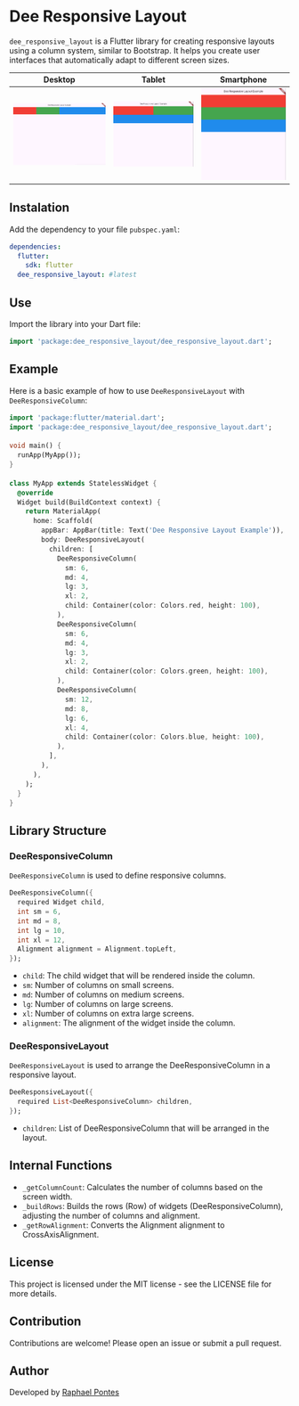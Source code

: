 # Dee Responsive Layout

`dee_responsive_layout` is a Flutter library for creating responsive layouts using a column system, similar to Bootstrap. It helps you create user interfaces that automatically adapt to different screen sizes.





| Desktop               | Tablet                          | Smartphone                         |
|----------------|-------------------------------|-----------------------------|
|![Desktop](https://github.com/rkpontes/dee_responsive_layout/blob/main/screenshots/desktop.png?raw=true)|![Tablet](https://github.com/rkpontes/dee_responsive_layout/blob/main/screenshots/tablet.png?raw=true)|![Smartphone](https://github.com/rkpontes/dee_responsive_layout/blob/main/screenshots/smartphone.png?raw=true)|

## Instalation

Add the dependency to your file `pubspec.yaml`:

```yaml
dependencies:
  flutter:
    sdk: flutter
  dee_responsive_layout: #latest
```

## Use
Import the library into your Dart file:

```dart
import 'package:dee_responsive_layout/dee_responsive_layout.dart';
```

## Example
Here is a basic example of how to use `DeeResponsiveLayout` with `DeeResponsiveColumn`:

``` dart
import 'package:flutter/material.dart';
import 'package:dee_responsive_layout/dee_responsive_layout.dart';

void main() {
  runApp(MyApp());
}

class MyApp extends StatelessWidget {
  @override
  Widget build(BuildContext context) {
    return MaterialApp(
      home: Scaffold(
        appBar: AppBar(title: Text('Dee Responsive Layout Example')),
        body: DeeResponsiveLayout(
          children: [
            DeeResponsiveColumn(
              sm: 6,
              md: 4,
              lg: 3,
              xl: 2,
              child: Container(color: Colors.red, height: 100),
            ),
            DeeResponsiveColumn(
              sm: 6,
              md: 4,
              lg: 3,
              xl: 2,
              child: Container(color: Colors.green, height: 100),
            ),
            DeeResponsiveColumn(
              sm: 12,
              md: 8,
              lg: 6,
              xl: 4,
              child: Container(color: Colors.blue, height: 100),
            ),
          ],
        ),
      ),
    );
  }
}
```

## Library Structure

### DeeResponsiveColumn
`DeeResponsiveColumn` is used to define responsive columns.

``` dart
DeeResponsiveColumn({
  required Widget child,
  int sm = 6,
  int md = 8,
  int lg = 10,
  int xl = 12,
  Alignment alignment = Alignment.topLeft,
});
```

- `child`: The child widget that will be rendered inside the column.
- `sm`: Number of columns on small screens.
- `md`: Number of columns on medium screens.
- `lg`: Number of columns on large screens.
- `xl`: Number of columns on extra large screens.
- `alignment`: The alignment of the widget inside the column.

### DeeResponsiveLayout
`DeeResponsiveLayout` is used to arrange the DeeResponsiveColumn in a responsive layout.

``` dart
DeeResponsiveLayout({
  required List<DeeResponsiveColumn> children,
});
```

- `children`: List of DeeResponsiveColumn that will be arranged in the layout.


## Internal Functions
- `_getColumnCount`: Calculates the number of columns based on the screen width.
- `_buildRows`: Builds the rows (Row) of widgets (DeeResponsiveColumn), adjusting the number of columns and alignment.
- `_getRowAlignment`: Converts the Alignment alignment to CrossAxisAlignment.

## License
This project is licensed under the MIT license - see the LICENSE file for more details.

## Contribution
Contributions are welcome! Please open an issue or submit a pull request.

## Author
Developed by [Raphael Pontes]('https://www.linkedin.com/in/raphaelkennedy/')